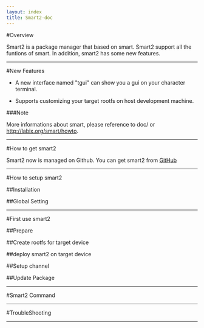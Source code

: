 ```yaml
---
layout: index
title: Smart2-doc
---
```


#Overview

Smart2 is a package manager that based on smart. Smart2 support all the funtions of smart. In addition, smart2 has some new features.

------

#New Features

 * A new interface named "tgui" can show you a gui on your character terminal.

 * Supports customizing your target rootfs on host development machine.
 
###Note

More informations about smart, please reference to doc/ or http://labix.org/smart/howto.

------

#How to get smart2
 
Smart2 now is managed on Github. You can get smart2 from [GitHub](https://github.com/ubinux/smart2.git)

------

#How to setup smart2

##Installation

##Global Setting

------

#First use smart2


##Prepare


##Create rootfs for target device


##deploy smart2 on target device


##Setup channel


##Update Package


------

#Smart2 Command

------


#TroubleShooting


------


